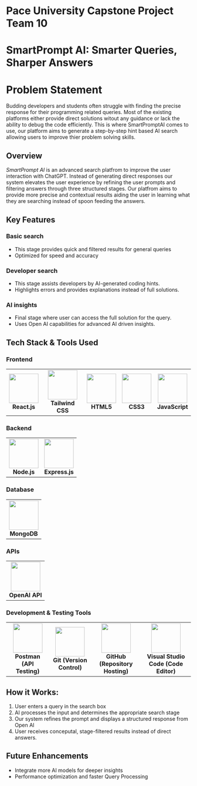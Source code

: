 # Pace University Capstone Project Team 10
# **SmartPrompt AI: Smarter Queries, Sharper Answers**
# Problem Statement
Budding developers and students often struggle with finding the precise response for their programming related queries. Most of the existing platforms either provide direct solutions witout any guidance or lack the ability to debug the code efficiently. This is where SmartPromptAI comes to use, our platform aims to generate a step-by-step hint based AI search allowing users to improve thier problem solving skills. 
## **Overview**
_SmartPrompt AI_ is an advanced search platfrom to improve the user interaction with ChatGPT. Instead of generating direct responses our system elevates the user experience by refining the user prompts and filtering answers through three structured stages. Our platfrom aims to provide more precise and contextual results aiding the user in learning what they are searching instead of spoon feeding the answers. 

## **Key Features**
### **Basic search**
* This stage provides quick and filtered results for general queries
* Optimized for speed and accuracy
### **Developer search**
* This stage assists developers by AI-generated coding hints.
* Highlights errors and provides explanations instead of full solutions.
### **AI insights**
* Final stage where user can access the full solution for the query.
* Uses Open AI capabilities for advanced AI driven insights.

<h2>Tech Stack & Tools Used</h2>

<h3>Frontend</h3>
<table>
  <tr>
    <td align="center">
      <img src="https://cdn.jsdelivr.net/gh/devicons/devicon/icons/react/react-original.svg" width="80"><br>
      <b>React.js</b>
    </td>
    <td align="center">
      <img src="https://cdn.jsdelivr.net/gh/devicons/devicon/icons/tailwindcss/tailwindcss-original.svg" width="80"><br>
      <b>Tailwind CSS</b>
    </td>
    <td align="center">
      <img src="https://cdn.jsdelivr.net/gh/devicons/devicon/icons/html5/html5-original.svg" width="80"><br>
      <b>HTML5</b>
    </td>
    <td align="center">
      <img src="https://cdn.jsdelivr.net/gh/devicons/devicon/icons/css3/css3-original.svg" width="80"><br>
      <b>CSS3</b>
    </td>
    <td align="center">
      <img src="https://cdn.jsdelivr.net/gh/devicons/devicon/icons/javascript/javascript-original.svg" width="80"><br>
      <b>JavaScript</b>
    </td>
  </tr>
</table>

<h3>Backend</h3>
<table>
  <tr>
    <td align="center">
      <img src="https://cdn.jsdelivr.net/gh/devicons/devicon/icons/nodejs/nodejs-original.svg" width="80"><br>
      <b>Node.js</b>
    </td>
    <td align="center">
      <img src="https://cdn.jsdelivr.net/gh/devicons/devicon/icons/express/express-original.svg" width="80"><br>
      <b>Express.js</b>
    </td>
  </tr>
</table>

<h3>Database</h3>
<table>
  <tr>
    <td align="center">
      <img src="https://cdn.jsdelivr.net/gh/devicons/devicon/icons/mongodb/mongodb-original.svg" width="80"><br>
      <b>MongoDB</b>
    </td>
  </tr>
</table>

<h3>APIs</h3>
<table>
  <tr>
    <td align="center">
      <img src="https://encrypted-tbn0.gstatic.com/images?q=tbn:ANd9GcQZsM79GI0kT5O-hdV33M_PsEF_x3_E_7UUCw&s" width="80"><br>
      <b>OpenAI API</b>
    </td>
  </tr>
</table>

<h3>Development & Testing Tools</h3>
<table>
  <tr>
    <td align="center">
      <img src="https://cdn.jsdelivr.net/gh/devicons/devicon/icons/postman/postman-original.svg" width="80"><br>
      <b>Postman (API Testing)</b>
    </td>
    <td align="center">
      <img src="https://cdn.jsdelivr.net/gh/devicons/devicon/icons/git/git-original.svg" width="80"><br>
      <b>Git (Version Control)</b>
    </td>
    <td align="center">
      <img src="https://cdn.jsdelivr.net/gh/devicons/devicon/icons/github/github-original.svg" width="80"><br>
      <b>GitHub (Repository Hosting)</b>
    </td>
    <td align="center">
      <img src="https://cdn.jsdelivr.net/gh/devicons/devicon/icons/vscode/vscode-original.svg" width="80"><br>
      <b>Visual Studio Code (Code Editor)</b>
    </td>
  </tr>
</table>



## **How it Works:**
1. User enters a query in the search box
1. AI processes the input and determines the appropriate search stage
1. Our system refines the prompt and displays a structured response from Open AI
1. User receives conceputal, stage-filtered results instead of direct answers. 

## **Future Enhancements**
* Integrate more AI models for deeper insights
* Performance optimization and faster Query Processing

